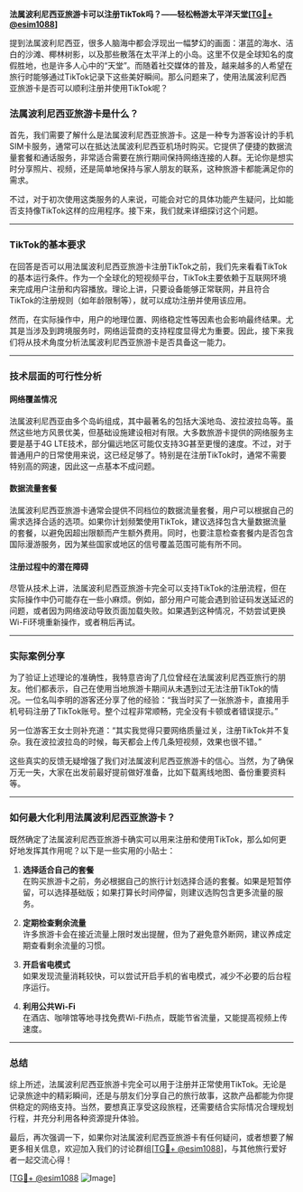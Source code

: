 **法属波利尼西亚旅游卡可以注册TikTok吗？——轻松畅游太平洋天堂[[TG💪+ @esim1088](https://t.me/s/esim1088)]**

提到法属波利尼西亚，很多人脑海中都会浮现出一幅梦幻的画面：湛蓝的海水、洁白的沙滩、椰林树影，以及那些散落在太平洋上的小岛。这里不仅是全球知名的度假胜地，也是许多人心中的“天堂”。而随着社交媒体的普及，越来越多的人希望在旅行时能够通过TikTok记录下这些美好瞬间。那么问题来了，使用法属波利尼西亚旅游卡是否可以顺利注册并使用TikTok呢？

### 法属波利尼西亚旅游卡是什么？

首先，我们需要了解什么是法属波利尼西亚旅游卡。这是一种专为游客设计的手机SIM卡服务，通常可以在抵达法属波利尼西亚机场时购买。它提供了便捷的数据流量套餐和通话服务，非常适合需要在旅行期间保持网络连接的人群。无论你是想实时分享照片、视频，还是简单地保持与家人朋友的联系，这种旅游卡都能满足你的需求。

不过，对于初次使用这类服务的人来说，可能会对它的具体功能产生疑问，比如能否支持像TikTok这样的应用程序。接下来，我们就来详细探讨这个问题。

---

### TikTok的基本要求

在回答是否可以用法属波利尼西亚旅游卡注册TikTok之前，我们先来看看TikTok的基本运行条件。作为一个全球化的短视频平台，TikTok主要依赖于互联网环境来完成用户注册和内容播放。理论上讲，只要设备能够正常联网，并且符合TikTok的注册规则（如年龄限制等），就可以成功注册并使用该应用。

然而，在实际操作中，用户的地理位置、网络稳定性等因素也会影响最终结果。尤其是当涉及到跨境服务时，网络运营商的支持程度显得尤为重要。因此，接下来我们将从技术角度分析法属波利尼西亚旅游卡是否具备这一能力。

---

### 技术层面的可行性分析

#### 网络覆盖情况
法属波利尼西亚由多个岛屿组成，其中最著名的包括大溪地岛、波拉波拉岛等。虽然这些地方风景优美，但基础设施建设相对有限。大多数旅游卡提供的网络服务主要是基于4G LTE技术，部分偏远地区可能仅支持3G甚至更慢的速度。不过，对于普通用户的日常使用来说，这已经足够了。特别是在注册TikTok时，通常不需要特别高的网速，因此这一点基本不成问题。

#### 数据流量套餐
法属波利尼西亚旅游卡通常会提供不同档位的数据流量套餐，用户可以根据自己的需求选择合适的选项。如果你计划频繁使用TikTok，建议选择包含大量数据流量的套餐，以避免因超出限额而产生额外费用。同时，也要注意检查套餐内是否包含国际漫游服务，因为某些国家或地区的信号覆盖范围可能有所不同。

#### 注册过程中的潜在障碍
尽管从技术上讲，法属波利尼西亚旅游卡完全可以支持TikTok的注册流程，但在实际操作中仍可能存在一些小麻烦。例如，部分用户可能会遇到验证码发送延迟的问题，或者因为网络波动导致页面加载失败。如果遇到这种情况，不妨尝试更换Wi-Fi环境重新操作，或者稍后再试。

---

### 实际案例分享

为了验证上述理论的准确性，我特意咨询了几位曾经在法属波利尼西亚旅行的朋友。他们都表示，自己在使用当地旅游卡期间从未遇到过无法注册TikTok的情况。一位名叫李明的游客还分享了他的经验：“我当时买了一张旅游卡，直接用手机号码注册了TikTok账号。整个过程非常顺畅，完全没有卡顿或者错误提示。”

另一位游客王女士则补充道：“其实我觉得只要网络质量过关，注册TikTok并不复杂。我在波拉波拉岛的时候，每天都会上传几条短视频，效果也很不错。”

这些真实的反馈无疑增强了我们对法属波利尼西亚旅游卡的信心。当然，为了确保万无一失，大家在出发前最好提前做好准备，比如下载离线地图、备份重要资料等。

---

### 如何最大化利用法属波利尼西亚旅游卡？

既然确定了法属波利尼西亚旅游卡确实可以用来注册和使用TikTok，那么如何更好地发挥其作用呢？以下是一些实用的小贴士：

1. **选择适合自己的套餐**  
   在购买旅游卡之前，务必根据自己的旅行计划选择合适的套餐。如果是短暂停留，可以选择基础版；如果打算长时间停留，则建议选购包含更多流量的服务。

2. **定期检查剩余流量**  
   许多旅游卡会在接近流量上限时发出提醒，但为了避免意外断网，建议养成定期查看剩余流量的习惯。

3. **开启省电模式**  
   如果发现流量消耗较快，可以尝试开启手机的省电模式，减少不必要的后台程序运行。

4. **利用公共Wi-Fi**  
   在酒店、咖啡馆等地寻找免费Wi-Fi热点，既能节省流量，又能提高视频上传速度。

---

### 总结

综上所述，法属波利尼西亚旅游卡完全可以用于注册并正常使用TikTok。无论是记录旅途中的精彩瞬间，还是与朋友们分享自己的旅行故事，这款产品都能为你提供稳定的网络支持。当然，要想真正享受这段旅程，还需要结合实际情况合理规划行程，并充分利用各种资源提升体验。

最后，再次强调一下，如果你对法属波利尼西亚旅游卡有任何疑问，或者想要了解更多相关信息，欢迎加入我们的讨论群组[[TG💪+ @esim1088](https://t.me/s/esim1088)]，与其他旅行爱好者一起交流心得！

[[TG💪+ @esim1088](https://t.me/s/esim1088) ![Image](https://i.postimg.cc/4NQfJmqS/Snipaste-2025-05-13-00-14-12.png)]
